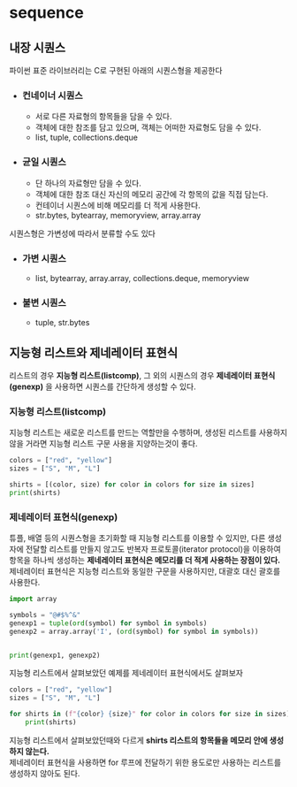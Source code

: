 # sequence

## 내장 시퀀스
파이썬 표준 라이브러리는 C로 구현된 아래의 시퀀스형을 제공한다
- ### 컨네이너 시퀀스
  - 서로 다른 자료형의 항목들을 담을 수 있다.
  - 객체에 대한 참조를 담고 있으며, 객체는 어떠한 자료형도 담을 수 있다.
  - list, tuple, collections.deque
- ### 균일 시퀀스
  - 단 하나의 자료형만 담을 수 있다.
  - 객체에 대한 참조 대신 자신의 메모리 공간에 각 항목의 값을 직접 담는다.
  - 컨테이너 시퀀스에 비해 메모리를 더 적게 사용한다.
  - str.bytes, bytearray, memoryview, array.array

시퀀스형은 가변성에 따라서 분류할 수도 있다
- ### 가변 시퀀스
  - list, bytearray, array.array, collections.deque, memoryview
  
- ### 불변 시퀀스
  - tuple, str.bytes


## 지능형 리스트와 제네레이터 표현식
리스트의 경우 **지능형 리스트(listcomp)**, 그 외의 시퀀스의 경우 __제네레이터 표현식(genexp)__ 을 사용하면 시퀀스를 간단하게 생성할 수 있다.  
 
### 지능형 리스트(listcomp)
지능형 리스트는 새로운 리스트를 만드는 역할만을 수행하며, 생성된 리스트를 사용하지 않을 거라면 지능형 리스트 구문 사용을 지양하는것이 좋다.
```python
colors = ["red", "yellow"]
sizes = ["S", "M", "L"]

shirts = [(color, size) for color in colors for size in sizes]
print(shirts)
```

### 제네레이터 표현식(genexp)
튜플, 배열 등의 시퀀스형을 초기화할 때 지능형 리스트를 이용할 수 있지만, 다른 생성자에 전달할 리스트를 만들지 않고도 반복자 프로토콜(iterator protocol)을 이용하여 
항목을 하나씩 생성하는 **제네레이터 표현식은 메모리를 더 적게 사용하는 장점이 있다.**  
제네레이터 표현식은 지능형 리스트와 동일한 구문을 사용하지만, 대괄호 대신 괄호를 사용한다.  
```python
import array

symbols = "@#$%^&"
genexp1 = tuple(ord(symbol) for symbol in symbols)
genexp2 = array.array('I', (ord(symbol) for symbol in symbols))


print(genexp1, genexp2)
```
지능형 리스트에서 살펴보았던 예제를 제네레이터 표현식에서도 살펴보자
```python
colors = ["red", "yellow"]
sizes = ["S", "M", "L"]

for shirts in (f"{color} {size}" for color in colors for size in sizes):
    print(shirts)
```
지능형 리스트에서 살펴보았던때와 다르게 **shirts 리스트의 항목들을 메모리 안에 생성하지 않는다.**  
제네레이터 표현식을 사용하면 for 루프에 전달하기 위한 용도로만 사용하는 리스트를 생성하지 않아도 된다.
